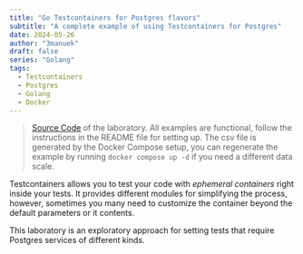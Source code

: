 ```yaml
---
title: "Go Testcontainers for Postgres flavors"
subtitle: "A complete example of using Testcontainers for Postgres"
date: 2024-05-26
author: "3manuek"
draft: false
series: "Golang"
tags:
  - Testcontainers
  - Postgres
  - Golang
  - Docker
---
```


> [Source Code](https://github.com/3manuek/pgtestcontainers) of the laboratory. All examples
> are functional, follow the instructions in the README file for setting up.
> The csv file is generated by the Docker Compose setup, you can regenerate the example
> by running `docker compose up -d` if you need a different data scale.


Testcontainers allows you to test your code with _ephemeral containers_ right inside your tests. 
It provides different modules for simplifying the process, however, sometimes you many need 
to customize the container beyond the default parameters or it contents.


This laboratory is an exploratory approach for setting tests that require Postgres services of different kinds.


